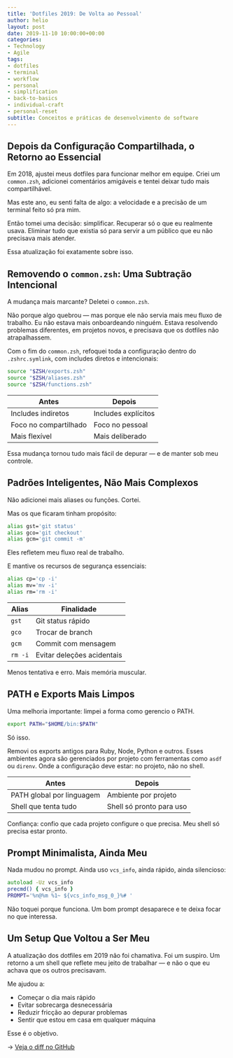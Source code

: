 ```yaml
---
title: 'Dotfiles 2019: De Volta ao Pessoal'
author: helio
layout: post
date: 2019-11-10 10:00:00+00:00
categories:
- Technology
- Agile
tags:
- dotfiles
- terminal
- workflow
- personal
- simplification
- back-to-basics
- individual-craft
- personal-reset
subtitle: Conceitos e práticas de desenvolvimento de software
---
```


## Depois da Configuração Compartilhada, o Retorno ao Essencial

Em 2018, ajustei meus dotfiles para funcionar melhor em equipe. Criei um `common.zsh`, adicionei comentários amigáveis e tentei deixar tudo mais compartilhável.

Mas este ano, eu senti falta de algo: a velocidade e a precisão de um terminal feito só pra mim.

Então tomei uma decisão: simplificar. Recuperar só o que eu realmente usava. Eliminar tudo que existia só para servir a um público que eu não precisava mais atender.

Essa atualização foi exatamente sobre isso.

## Removendo o `common.zsh`: Uma Subtração Intencional

A mudança mais marcante? Deletei o `common.zsh`.

Não porque algo quebrou — mas porque ele não servia mais meu fluxo de trabalho. Eu não estava mais onboardeando ninguém. Estava resolvendo problemas diferentes, em projetos novos, e precisava que os dotfiles não atrapalhassem.

Com o fim do `common.zsh`, refoquei toda a configuração dentro do `.zshrc.symlink`, com includes diretos e intencionais:

```zsh
source "$ZSH/exports.zsh"
source "$ZSH/aliases.zsh"
source "$ZSH/functions.zsh"
```

| Antes                 | Depois              |
| --------------------- | ------------------- |
| Includes indiretos    | Includes explícitos |
| Foco no compartilhado | Foco no pessoal     |
| Mais flexível         | Mais deliberado     |

Essa mudança tornou tudo mais fácil de depurar — e de manter sob meu controle.

## Padrões Inteligentes, Não Mais Complexos

Não adicionei mais aliases ou funções. Cortei.

Mas os que ficaram tinham propósito:

```zsh
alias gst='git status'
alias gco='git checkout'
alias gcm='git commit -m'
```

Eles refletem meu fluxo real de trabalho.

E mantive os recursos de segurança essenciais:

```zsh
alias cp='cp -i'
alias mv='mv -i'
alias rm='rm -i'
```

| Alias   | Finalidade                 |
| ------- | -------------------------- |
| `gst`   | Git status rápido          |
| `gco`   | Trocar de branch           |
| `gcm`   | Commit com mensagem        |
| `rm -i` | Evitar deleções acidentais |

Menos tentativa e erro. Mais memória muscular.

## PATH e Exports Mais Limpos

Uma melhoria importante: limpei a forma como gerencio o PATH.

```zsh
export PATH="$HOME/bin:$PATH"
```

Só isso.

Removi os exports antigos para Ruby, Node, Python e outros. Esses ambientes agora são gerenciados por projeto com ferramentas como `asdf` ou `direnv`. Onde a configuração deve estar: no projeto, não no shell.

| Antes                     | Depois                   |
| ------------------------- | ------------------------ |
| PATH global por linguagem | Ambiente por projeto     |
| Shell que tenta tudo      | Shell só pronto para uso |

Confiança: confio que cada projeto configure o que precisa. Meu shell só precisa estar pronto.

## Prompt Minimalista, Ainda Meu

Nada mudou no prompt. Ainda uso `vcs_info`, ainda rápido, ainda silencioso:

```zsh
autoload -Uz vcs_info
precmd() { vcs_info }
PROMPT='%n@%m %1~ ${vcs_info_msg_0_}%# '
```

Não toquei porque funciona. Um bom prompt desaparece e te deixa focar no que interessa.

## Um Setup Que Voltou a Ser Meu

A atualização dos dotfiles em 2019 não foi chamativa. Foi um suspiro. Um retorno a um shell que reflete meu jeito de trabalhar — e não o que eu achava que os outros precisavam.

Me ajudou a:

- Começar o dia mais rápido
- Evitar sobrecarga desnecessária
- Reduzir fricção ao depurar problemas
- Sentir que estou em casa em qualquer máquina

Esse é o objetivo.

→ [Veja o diff no GitHub](https://github.com/helmedeiros/dotfiles/compare/8303f8a805e3713e44298b4b976d24cea964f4c8...f496fe8a1ab4a7a040e825f3b34c7d2d17dcb324)
